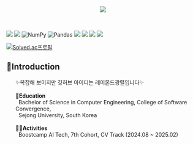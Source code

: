 <div align="center">
  <img src=https://github.com/user-attachments/assets/4fd0ccb5-f2a6-4cb2-8cde-48153ba27a4e>
</div>
<br><br>

<img src='https://img.shields.io/badge/Python-3776AB?style=for-the-badge&logo=python&logoColor=white'>	<img src="https://img.shields.io/badge/PyTorch-EE4C2C?style=for-the-badge&logo=PyTorch&logoColor=white">   ![NumPy](https://img.shields.io/badge/numpy-%23013243.svg?style=for-the-badge&logo=numpy&logoColor=white)   ![Pandas](https://img.shields.io/badge/pandas-%23150458.svg?style=for-the-badge&logo=pandas&logoColor=white)   <img src='https://img.shields.io/badge/Bootstrap-563D7C?style=for-the-badge&logo=bootstrap&logoColor=white'>   <img src='https://img.shields.io/badge/PostgreSQL-316192?style=for-the-badge&logo=postgresql&logoColor=white'>  <img src='https://img.shields.io/badge/Weights_&_Biases-FFBE00?style=for-the-badge&logo=WeightsAndBiases&logoColor=white'>   <img src='https://img.shields.io/badge/GIT-E44C30?style=for-the-badge&logo=git&logoColor=white'>
<br>

[![Solved.ac프로필](http://mazassumnida.wtf/api/v2/generate_badge?boj=hcc9876)](https://solved.ac/hcc9876)
<h2>📢Introduction</h2>

<ul>
  ✨복잡해 보이지만 깃허브 아이디는 레이몬드광렬입니다✨
  <br><br>
  <b>🏫Education</b>
  <br>
  &nbsp&nbspBachelor of Science in Computer Engineering, College of Software Convergence,<br>
  &nbsp&nbspSejong University, South Korea
  <br><br>
  <b>🏋️‍♀️Activities</b>
  <br>
  &nbsp&nbspBoostcamp AI Tech, 7th Cohort, CV Track (2024.08 ~ 2025.02)
</ul>
<br>


<!--
**Raymondgwangryeol/Raymondgwangryeol** is a ✨ _special_ ✨ repository because its `README.md` (this file) appears on your GitHub profile.

Here are some ideas to get you started:

- 🔭 I’m currently working on ...
- 🌱 I’m currently learning ...
- 👯 I’m looking to collaborate on ...
- 🤔 I’m looking for help with ...
- 💬 Ask me about ...
- 📫 How to reach me: ...
- 😄 Pronouns: ...
- ⚡ Fun fact: ...
-->
